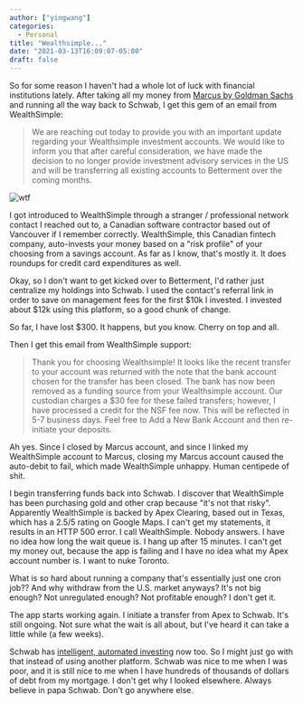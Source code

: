 ```yaml
---
author: ["yingwang"]
categories:
  - Personal
title: "Wealthsimple..."
date: "2021-03-13T16:09:07-05:00"
draft: false
---
```


So for some reason I haven't had a whole lot of luck with financial institutions
lately. After taking all my money from [Marcus by Goldman
Sachs](/posts/2021/02/24/marcus_update/) and running all the way back to Schwab,
I get this gem of an email from WealthSimple:

>  We are reaching out today to provide you with an important update regarding
>  your Wealthsimple investment accounts. We would like to inform you that after
>  careful consideration, we have made the decision to no longer provide
>  investment advisory services in the US and will be transferring all existing
>  accounts to Betterment over the coming months.

![wtf](/img/posts/2021/03/13/wtf.gif)

I got introduced to WealthSimple through a stranger / professional network
contact I reached out to, a Canadian software contractor based out of Vancouver
if I remember correctly. WealthSimple, this Canadian fintech company,
auto-invests your money based on a "risk profile" of your choosing from a
savings account. As far as I know, that's mostly it. It does roundups for credit
card expenditures as well.

Okay, so I don't want to get kicked over to Betterment, I'd rather just
centralize my holdings into Schwab. I used the contact's referral link in order
to save on management fees for the first $10k I invested. I invested about $12k
using this platform, so a good chunk of change.

So far, I have lost $300. It happens, but you know. Cherry on top and all.

Then I get this email from WealthSimple support:

> Thank you for choosing Wealthsimple! It looks like the recent transfer to your
> account was returned with the note that the bank account chosen for the
> transfer has been closed. The bank has now been removed as a funding source
> from your Wealthsimple account. Our custodian charges a $30 fee for these
> failed transfers; however, I have processed a credit for the NSF fee now. This
> will be reflected in 5-7 business days. Feel free to Add a New Bank Account
> and then re-initiate your deposits.

Ah yes. Since I closed by Marcus account, and since I linked my WealthSimple
account to Marcus, closing my Marcus account caused the auto-debit to fail,
which made WealthSimple unhappy. Human centipede of shit.

I begin transferring funds back into Schwab. I discover that WealthSimple has
been purchasing gold and other crap because "it's not that risky". Apparently
WealthSimple is backed by Apex Clearing, based out in Texas, which has a 2.5/5
rating on Google Maps. I can't get my statements, it results in an HTTP 500
error. I call WealthSimple. Nobody answers. I have no idea how long the wait
queue is. I hang up after 15 minutes. I can't get my money out, because the app
is failing and I have no idea what my Apex account number is. I want to nuke
Toronto.

What is so hard about running a company that's essentially just one cron job??
And why withdraw from the U.S. market anyways? It's not big enough? Not
unregulated enough? Not profitable enough? I don't get it.

The app starts working again. I initiate a transfer from Apex to Schwab. It's
still ongoing. Not sure what the wait is all about, but I've heard it can take a
little while (a few weeks).

Schwab has [intelligent, automated
investing](https://www.schwab.com/invest-with-us/automated-investing) now too.
So I might just go with that instead of using another platform. Schwab was nice
to me when I was poor, and it is still nice to me when I have hundreds of
thousands of dollars of debt from my mortgage. I don't get why I looked
elsewhere. Always believe in papa Schwab. Don't go anywhere else.
